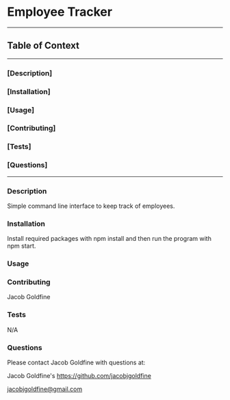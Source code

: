 
  # Employee Tracker
  ___

  
  
  ## Table of Context
___
  ### [Description] 
  ### [Installation] 
  ### [Usage] 
  ### [Contributing] 
  ### [Tests]
  ### [Questions] 
___

  ### Description 

  Simple command line interface to keep track of employees.

  ### Installation 

  Install required packages with npm install and then run the program with npm start.

  ### Usage 

  

  ### Contributing
  
  Jacob Goldfine

  ### Tests 

  N/A

  ### Questions 

  Please contact Jacob Goldfine with questions at:

  Jacob Goldfine's https://github.com/jacobjgoldfine

  <jacobjgoldfine@gmail.com>

